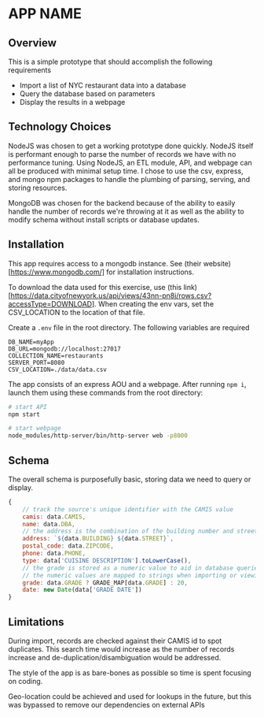 # APP NAME

## Overview
This is a simple prototype that should accomplish the following requirements
- Import a list of NYC restaurant data into a database
- Query the database based on parameters
- Display the results in a webpage

## Technology Choices
NodeJS was chosen to get a working prototype done quickly.  NodeJS itself is performant enough to parse the number of records we have with no performance tuning.
Using NodeJS, an ETL module, API, and webpage can all be produced with minimal setup time.  I chose to use the csv, express, and mongo npm packages to handle the plumbing of parsing, serving, and storing resources.

MongoDB was chosen for the backend because of the ability to easily handle the number of records we're throwing at it as well as the ability to modify schema without install scripts or database updates.

## Installation
This app requires access to a mongodb instance.  See (their website)[https://www.mongodb.com/] for installation instructions.  

To download the data used for this exercise, use (this link)[https://data.cityofnewyork.us/api/views/43nn-pn8j/rows.csv?accessType=DOWNLOAD].  When creating the env vars, set the CSV_LOCATION to the location of that file.

Create a `.env` file in the root directory.  The following variables are required
```
DB_NAME=myApp
DB_URL=mongodb://localhost:27017
COLLECTION_NAME=restaurants
SERVER_PORT=8080
CSV_LOCATION=./data/data.csv
```

The app consists of an express AOU and a webpage.  After running `npm i`, launch them using these commands from the root directory:
```sh
# start API
npm start
```

```sh
# start webpage
node_modules/http-server/bin/http-server web -p8000
```

## Schema
The overall schema is purposefully basic, storing data we need to query or display.
```javascript
{
    // track the source's unique identifier with the CAMIS value
    camis: data.CAMIS,
    name: data.DBA,
    // the address is the combination of the building number and street.  This could be extended to be more accurate, but is limited for prototyping purposes
    address: `${data.BUILDING} ${data.STREET}`,
    postal_code: data.ZIPCODE,
    phone: data.PHONE,
    type: data['CUISINE DESCRIPTION'].toLowerCase(),
    // the grade is stored as a numeric value to aid in database queries.
    // the numeric values are mapped to strings when importing or viewing data
    grade: data.GRADE ? GRADE_MAP[data.GRADE] : 20,
    date: new Date(data['GRADE DATE'])
}
```

## Limitations
During import, records are checked against their CAMIS id to spot duplicates.  This search time would increase as the number of records increase and de-duplication/disambiguation would be addressed.  

The style of the app is as bare-bones as possible so time is spent focusing on coding.  

Geo-location could be achieved and used for lookups in the future, but this was bypassed to remove our dependencies on external APIs
